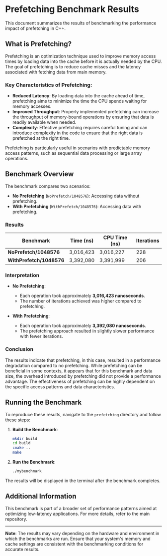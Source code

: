 # Prefetching Benchmark Results

This document summarizes the results of benchmarking the performance impact of prefetching in C++.

## What is Prefetching?

Prefetching is an optimization technique used to improve memory access times by loading data into the cache before it is actually needed by the CPU. The goal of prefetching is to reduce cache misses and the latency associated with fetching data from main memory.

### Key Characteristics of Prefetching:
- **Reduced Latency**: By loading data into the cache ahead of time, prefetching aims to minimize the time the CPU spends waiting for memory accesses.
- **Improved Throughput**: Properly implemented prefetching can increase the throughput of memory-bound operations by ensuring that data is readily available when needed.
- **Complexity**: Effective prefetching requires careful tuning and can introduce complexity in the code to ensure that the right data is prefetched at the right time.

Prefetching is particularly useful in scenarios with predictable memory access patterns, such as sequential data processing or large array operations.

## Benchmark Overview

The benchmark compares two scenarios:

- **No Prefetching** (`NoPrefetch/1048576`): Accessing data without prefetching.
- **With Prefetching** (`WithPrefetch/1048576`): Accessing data with prefetching.

### Results

| Benchmark                 | Time (ns)  | CPU Time (ns) | Iterations |
|---------------------------|------------|---------------|------------|
| **NoPrefetch/1048576**    | 3,016,423  | 3,016,227     | 228        |
| **WithPrefetch/1048576**  | 3,392,080  | 3,391,999     | 206        |

### Interpretation

- **No Prefetching**:
  - Each operation took approximately **3,016,423 nanoseconds**.
  - The number of iterations achieved was higher compared to prefetching.

- **With Prefetching**:
  - Each operation took approximately **3,392,080 nanoseconds**.
  - The prefetching approach resulted in slightly slower performance with fewer iterations.

### Conclusion

The results indicate that prefetching, in this case, resulted in a performance degradation compared to no prefetching. While prefetching can be beneficial in some contexts, it appears that for this benchmark and data size, the overhead introduced by prefetching did not provide a performance advantage. The effectiveness of prefetching can be highly dependent on the specific access patterns and data characteristics.

## Running the Benchmark

To reproduce these results, navigate to the `prefetching` directory and follow these steps:

1. **Build the Benchmark**:
    ```bash
    mkdir build
    cd build
    cmake ..
    make
    ```

2. **Run the Benchmark**:
    ```bash
    ./mybenchmark
    ```

The results will be displayed in the terminal after the benchmark completes.

## Additional Information

This benchmark is part of a broader set of performance patterns aimed at optimizing low-latency applications. For more details, refer to the main repository.

---

**Note**: The results may vary depending on the hardware and environment in which the benchmarks are run. Ensure that your system's memory and cache settings are consistent with the benchmarking conditions for accurate results.
